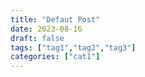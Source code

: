 ```yaml
---
title: "Defaut Post"
date: 2023-08-16
draft: false
tags: ["tag1","tag2","tag3"]
categories: ["cat1"]
---
```

